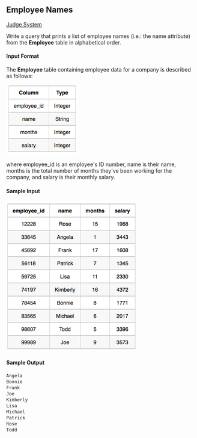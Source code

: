 ## Employee Names

[Judge System](https://www.hackerrank.com/challenges/name-of-employees/problem)

Write a query that prints a list of employee names (i.e.: the name attribute) from the **Employee** table in alphabetical order.

#### Input Format

The **Employee** table containing employee data for a company is described as follows:

![](https://github.com/andy489/Database/blob/master/assets/Employee%20Names%2001.png)

where employee_id is an employee's ID number, name is their name, months is the total number of months they've been working for the company, and salary is their monthly salary.

#### Sample Input

![](https://github.com/andy489/Database/blob/master/assets/Employee%20Names%2002.png)

#### Sample Output
```
Angela
Bonnie
Frank
Joe
Kimberly
Lisa
Michael
Patrick
Rose
Todd
````
